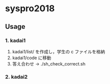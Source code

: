 syspro2018
====

## Usage
### 1. kadai1
1. kadai1/list/ を作成し，学生の c ファイルを格納
2. kadai1/code に移動
3. 答え合わせ -> ./sh\_check\_correct.sh
### 2. kadai2

